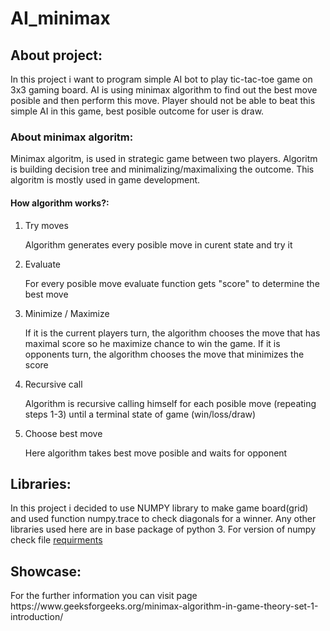 <h1>AI_minimax</h1> 

<h2>About project:</h2> 
<p>In this project i want to program simple AI bot to play tic-tac-toe game on 3x3 gaming board.
AI is using minimax algorithm to find out the best move posible and then perform this move. Player should not
be able to beat this simple AI in this game, best posible outcome for user is draw.</p>
<h3>About minimax algoritm:</h3>
<p>Minimax algoritm, is used in strategic game between two players. Algoritm is building decision tree and minimalizing/maximalixing the outcome. This algoritm is mostly used in game development.</p>
 <h4>How algorithm works?:</h4>
 <ol>
   <li>Try moves</li>
   <p>Algorithm generates every posible move in curent state and try it</p>
   
   <li>Evaluate</li>
   <p>For every posible move evaluate function gets "score" to determine the best move</p>

   <li>Minimize / Maximize</li>
   <p> If it is the current players turn, the algorithm chooses the move that has maximal score so he maximize chance to win the game. If it is  opponents turn, the algorithm chooses the move that minimizes the score</p>

   <li>Recursive call</li>
   <p>Algorithm is recursive calling himself for each posible move (repeating steps 1-3) until a terminal state of game (win/loss/draw) </p>

   <li>Choose best move</li>
   <p>Here algorithm takes best move posible and waits for opponent</p>   
 </ol>
 <h2>Libraries:</h2>
 <p> In this project i decided to use NUMPY library to make game board(grid) and used function numpy.trace
 to check diagonals for a winner. Any other libraries used here are in base package of python 3. For version of numpy
 check file <a href="requirements.txt">requirments</a> </p>

 <h2>Showcase:</h2>

  
<p>For the further information you can visit page <a>https://www.geeksforgeeks.org/minimax-algorithm-in-game-theory-set-1-introduction/</a></p>
